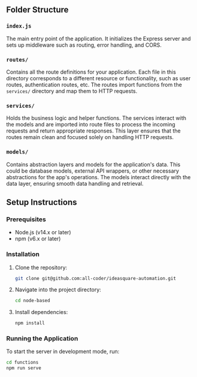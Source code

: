 
## Folder Structure

### `index.js`
The main entry point of the application. It initializes the Express server and sets up middleware such as routing, error handling, and CORS.

### `routes/`
Contains all the route definitions for your application. Each file in this directory corresponds to a different resource or functionality, such as user routes, authentication routes, etc. The routes import functions from the `services/` directory and map them to HTTP requests.

### `services/`
Holds the business logic and helper functions. The services interact with the models and are imported into route files to process the incoming requests and return appropriate responses. This layer ensures that the routes remain clean and focused solely on handling HTTP requests.

### `models/`
Contains abstraction layers and models for the application's data. This could be database models, external API wrappers, or other necessary abstractions for the app's operations. The models interact directly with the data layer, ensuring smooth data handling and retrieval.

## Setup Instructions

### Prerequisites
- Node.js (v14.x or later)
- npm (v6.x or later)

### Installation
1. Clone the repository:

    ```bash
    git clone git@github.com:all-coder/ideasquare-automation.git
    ```

2. Navigate into the project directory:

    ```bash
    cd node-based
    ```

3. Install dependencies:

    ```bash
    npm install
    ```

### Running the Application
To start the server in development mode, run:

```bash
cd functions
npm run serve
```
